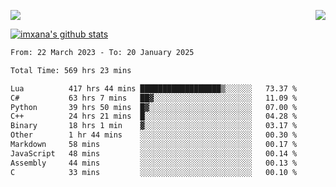 <p>
  <a href="https://count.getloli.com/"><img src="https://count.getloli.com/get/@xana.readme?theme=moebooru-h"></a>
  <img src="https://weather-icon.journeyad.repl.co/@hangzhou?v=1" align="right">
</p>


<a href="https://github.com/imxana"><img align="center" src="https://github-readme-stats.vercel.app/api?username=imxana&show_icons=true&include_all_commits=true&hide_border=tru&custom_title=imxana%27s%20Github%20Stats" alt="imxana's github stats" /></a> 

<!--START_SECTION:waka-->

```txt
From: 22 March 2023 - To: 20 January 2025

Total Time: 569 hrs 23 mins

Lua          417 hrs 44 mins ██████████████████▒░░░░░░   73.37 %
C#           63 hrs 7 mins   ██▓░░░░░░░░░░░░░░░░░░░░░░   11.09 %
Python       39 hrs 50 mins  █▓░░░░░░░░░░░░░░░░░░░░░░░   07.00 %
C++          24 hrs 21 mins  █░░░░░░░░░░░░░░░░░░░░░░░░   04.28 %
Binary       18 hrs 1 min    ▓░░░░░░░░░░░░░░░░░░░░░░░░   03.17 %
Other        1 hr 44 mins    ░░░░░░░░░░░░░░░░░░░░░░░░░   00.30 %
Markdown     58 mins         ░░░░░░░░░░░░░░░░░░░░░░░░░   00.17 %
JavaScript   48 mins         ░░░░░░░░░░░░░░░░░░░░░░░░░   00.14 %
Assembly     44 mins         ░░░░░░░░░░░░░░░░░░░░░░░░░   00.13 %
C            33 mins         ░░░░░░░░░░░░░░░░░░░░░░░░░   00.10 %
```

<!--END_SECTION:waka-->
